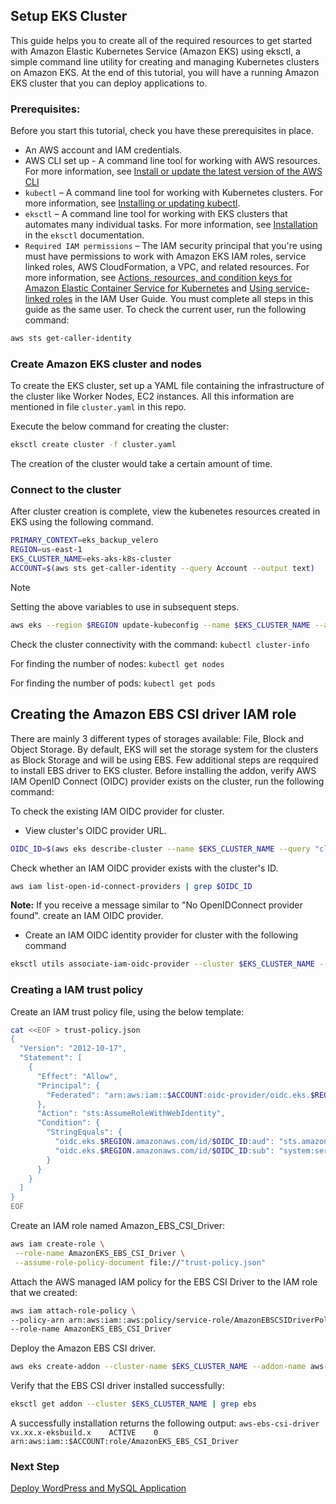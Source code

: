 ## Setup EKS Cluster

This guide helps you to create all of the required resources to get started with Amazon Elastic Kubernetes Service (Amazon EKS) using eksctl, a simple command line utility for creating and managing Kubernetes clusters on Amazon EKS. At the end of this tutorial, you will have a running Amazon EKS cluster that you can deploy applications to.

### Prerequisites:
Before you start this tutorial, check you have these prerequisites in place.

- An AWS account and IAM credentials.
- AWS CLI set up - A command line tool for working with AWS resources. For more information, see [Install or update the latest version of the AWS CLI](https://docs.aws.amazon.com/cli/latest/userguide/getting-started-install.html)
- `kubectl` – A command line tool for working with Kubernetes clusters. For more information, see [Installing or updating kubectl](https://docs.aws.amazon.com/eks/latest/userguide/install-kubectl.html).
- `eksctl` – A command line tool for working with EKS clusters that automates many individual tasks. For more information, see [Installation](https://eksctl.io/installation) in the `eksctl` documentation.
- `Required IAM permissions` – The IAM security principal that you're using must have permissions to work with Amazon EKS IAM roles, service linked roles, AWS CloudFormation, a VPC, and related resources. For more information, see [Actions, resources, and condition keys for Amazon Elastic Container Service for Kubernetes](https://docs.aws.amazon.com/service-authorization/latest/reference/list_amazonelastickubernetesservice.html) and [Using service-linked roles](https://docs.aws.amazon.com/IAM/latest/UserGuide/using-service-linked-roles.html) in the IAM User Guide. You must complete all steps in this guide as the same user. To check the current user, run the following command:

```bash
aws sts get-caller-identity
```

### Create Amazon EKS cluster and nodes

To create the EKS cluster, set up a YAML file containing the infrastructure of the cluster like Worker Nodes, EC2 instances. All this information are mentioned in file `cluster.yaml` in this repo.

Execute the below command for creating the cluster:

```bash
eksctl create cluster -f cluster.yaml
```
The creation of the cluster would take a certain amount of time.

### Connect to the cluster

After cluster creation is complete, view the kubenetes resources created in EKS using the following command.

```bash
PRIMARY_CONTEXT=eks_backup_velero
REGION=us-east-1
EKS_CLUSTER_NAME=eks-aks-k8s-cluster
ACCOUNT=$(aws sts get-caller-identity --query Account --output text)
```
> [!NOTE]  
> Setting the above variables to use in subsequent steps.
```bash
aws eks --region $REGION update-kubeconfig --name $EKS_CLUSTER_NAME --alias $PRIMARY_CONTEXT
```
Check the cluster connectivity with the command: `kubectl cluster-info`

For finding the number of nodes: `kubectl get nodes`

For finding the number of pods: `kubectl get pods`

## Creating the Amazon EBS CSI driver IAM role

There are mainly 3 different types of storages available: File, Block and Object Storage. By default, EKS will set the storage system for the clusters as Block Storage and will be using EBS. Few additional steps are reqquired to install EBS driver to EKS cluster. Before installing the addon, verify AWS IAM OpenID Connect (OIDC) provider exists on the cluster, run the following command: 

To check the existing IAM OIDC provider for cluster.

- View cluster's OIDC provider URL.
```bash
OIDC_ID=$(aws eks describe-cluster --name $EKS_CLUSTER_NAME --query "cluster.identity.oidc.issuer" --output text | cut -d '/' -f 5)
```
Check whether an IAM OIDC provider exists with the cluster's ID.

```bash
aws iam list-open-id-connect-providers | grep $OIDC_ID
```
**Note:** If you receive a message similar to "No OpenIDConnect provider found". create an IAM OIDC provider.

- Create an IAM OIDC identity provider for cluster with the following command

```bash
eksctl utils associate-iam-oidc-provider --cluster $EKS_CLUSTER_NAME --approve 
```
### Creating a IAM trust policy

Create an IAM trust policy file, using the below template:

```bash
cat <<EOF > trust-policy.json
{
  "Version": "2012-10-17",
  "Statement": [
    {
      "Effect": "Allow",
      "Principal": {
        "Federated": "arn:aws:iam::$ACCOUNT:oidc-provider/oidc.eks.$REGION.amazonaws.com/id/$OIDC_ID"
      },
      "Action": "sts:AssumeRoleWithWebIdentity",
      "Condition": {
        "StringEquals": {
          "oidc.eks.$REGION.amazonaws.com/id/$OIDC_ID:aud": "sts.amazonaws.com",
          "oidc.eks.$REGION.amazonaws.com/id/$OIDC_ID:sub": "system:serviceaccount:kube-system:ebs-csi-controller-sa"
        }
      }
    }
  ]
}
EOF
```
Create an IAM role named Amazon_EBS_CSI_Driver:

```bash
aws iam create-role \
 --role-name AmazonEKS_EBS_CSI_Driver \
 --assume-role-policy-document file://"trust-policy.json"
```
Attach the AWS managed IAM policy for the EBS CSI Driver to the IAM role that we created:

```bash
aws iam attach-role-policy \
--policy-arn arn:aws:iam::aws:policy/service-role/AmazonEBSCSIDriverPolicy \
--role-name AmazonEKS_EBS_CSI_Driver
```
Deploy the Amazon EBS CSI driver.
```bash
aws eks create-addon --cluster-name $EKS_CLUSTER_NAME --addon-name aws-ebs-csi-driver --service-account-role-arn arn:aws:iam::$ACCOUNT:role/AmazonEKS_EBS_CSI_DriverRole
```
Verify that the EBS CSI driver installed successfully:

```bash
eksctl get addon --cluster $EKS_CLUSTER_NAME | grep ebs
```
A successfully installation returns the following output:
`aws-ebs-csi-driver    vx.xx.x-eksbuild.x    ACTIVE    0    arn:aws:iam::$ACCOUNT:role/AmazonEKS_EBS_CSI_Driver`

### Next Step
[Deploy WordPress and MySQL Application](deploy-wordpress-mysql-eks.md)

